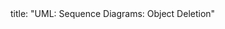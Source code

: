 <frontmatter>
title: "UML: Sequence Diagrams: Object Deletion"
</frontmatter>

<include src="unit-inPage-asFlat.md" boilerplate />